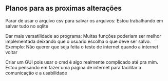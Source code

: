 ## **Planos para as proximas alterações**
Parar de usar o arquivo csv para salvar os arquivos: Estou trabalhando em salvar tudo no sqlite

Dar mais versatilidade ao programa: Muitas funções poderiam ser melhor implementada deixando que o usuario escolha o que deve ser salvo. Exemplo: Não querer que seja feita o teste de internet quando a internet voltar

Criar um GUI pois usar o cmd é algo realmente complicado até pra mim. Estou pensando em fazer uma pagina de internet para facilitar a comunicação e a usabilidade


